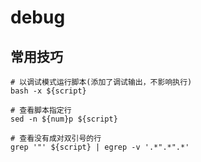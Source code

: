 # debug

## 常用技巧

```shell
# 以调试模式运行脚本(添加了调试输出，不影响执行)
bash -x ${script}

# 查看脚本指定行
sed -n ${num}p ${script}

# 查看没有成对双引号的行
grep '"' ${script} | egrep -v '.*".*".*'

```
